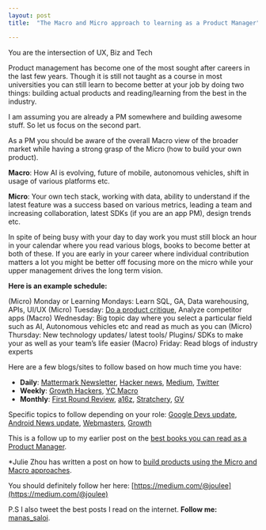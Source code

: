 ```yaml
---
layout: post
title:  "The Macro and Micro approach to learning as a Product Manager"

---
```


You are the intersection of UX, Biz and Tech

Product management has become one of the most sought after careers in the last few years. Though it is still not taught as a course in most universities you can still learn to become better at your job by doing two things: building actual products and reading/learning from the best in the industry.

I am assuming you are already a PM somewhere and building awesome stuff. So let us focus on the second part.

As a PM you should be aware of the overall Macro view of the broader market while having a strong grasp of the Micro (how to build your own product).

**Macro**: How AI is evolving, future of mobile, autonomous vehicles, shift in usage of various platforms etc.

**Micro**: Your own tech stack, working with data, ability to understand if the latest feature was a success based on various metrics, leading a team and increasing collaboration, latest SDKs (if you are an app PM), design trends etc.

In spite of being busy with your day to day work you must still block an hour in your calendar where you read various blogs, books to become better at both of these. If you are early in your career where individual contribution matters a lot you might be better off focusing more on the micro while your upper management drives the long term vision.

**Here is an example schedule:**

(Micro) Monday or Learning Mondays: Learn SQL, GA, Data warehousing, APIs, UI/UX
(Micro) Tuesday: [Do a product critique](https://medium.com/the-year-of-the-looking-glass/how-to-do-a-product-critique-98b657050638), Analyze competitor apps
(Macro) Wednesday: Big topic day where you select a particular field such as AI, Autonomous vehicles etc and read as much as you can
(Micro) Thursday: New technology updates/ latest tools/ Plugins/ SDKs to make your as well as your team’s life easier
(Macro) Friday: Read blogs of industry experts

Here are a few blogs/sites to follow based on how much time you have:

+ **Daily**: [Mattermark Newsletter](https://mattermark.com/blog/), [Hacker news](https://news.ycombinator.com/), [Medium](https://medium.com/), [Twitter ](https://twitter.com/)
+ **Weekly**: [Growth Hackers](http://growthhackers.com/), [YC Macro](http://www.themacro.com/)
+ **Monthly**: [First Round Review](http://firstround.com/review/), [a16z](http://a16z.com/posts/), [Stratchery](https://stratechery.com/), [GV](http://www.gv.com/library/)

Specific topics to follow depending on your role: [Google Devs update](https://twitter.com/googledevs), [Android News update](https://twitter.com/AndroidDev), [Webmasters](https://twitter.com/googlewmc), [Growth](https://twitter.com/GrowthHackers)

This is a follow up to my earlier post on the [best books you can read as a Product Manager](https://www.linkedin.com/pulse/you-product-manager-read-books-2016-manas-j-saloi?trk=mp-reader-card).

*Julie Zhou has written a post on how to [build products using the Micro and Macro approaches](https://medium.com/the-year-of-the-looking-glass/the-two-ways-of-building-ddc1587cb3f6#.cslamwj7p).

You should definitely follow her here: [https://medium.com/@joulee](https://medium.com/@joulee)

P.S I also tweet the best posts I read on the internet. **Follow me:** [manas_saloi](https://twitter.com/manas_saloi).
